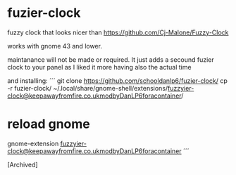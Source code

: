 # fuzier-clock
fuzzy clock that looks nicer than https://github.com/Cj-Malone/Fuzzy-Clock

works with gnome 43 and lower.

maintanance will not be made or required. It just adds a secound fuzier clock to your panel as I liked it more having also the actual time

and installing:
´´´
git clone https://github.com/schooldanlp6/fuzier-clock/
cp -r fuzier-clock/ ~/.local/share/gnome-shell/extensions/fuzzyier-clock@keepawayfromfire.co.ukmodbyDanLP6foracontainer/
# reload gnome
gnome-extension fuzzyier-clock@keepawayfromfire.co.ukmodbyDanLP6foracontainer
´´´

[Archived]
